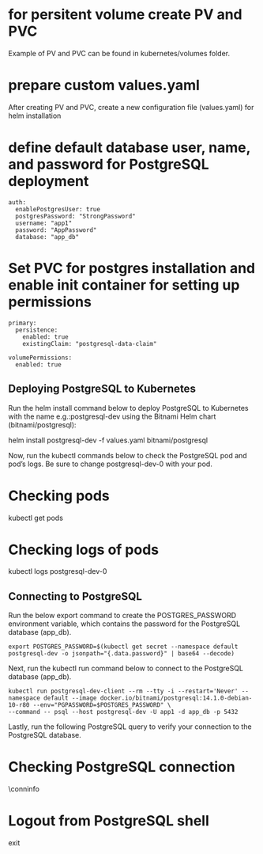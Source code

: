 # for persitent volume create PV and PVC
Example of PV and PVC can be found in kubernetes/volumes folder.

# prepare custom values.yaml
After creating PV and PVC, create a new configuration file (values.yaml) for helm installation

# define default database user, name, and password for PostgreSQL deployment
```
auth:
  enablePostgresUser: true
  postgresPassword: "StrongPassword"
  username: "app1"
  password: "AppPassword"
  database: "app_db"
```

# Set PVC for postgres installation and enable init container for setting up permissions
```
primary:
  persistence:
    enabled: true
    existingClaim: "postgresql-data-claim"

volumePermissions:
  enabled: true
```
    
    
## Deploying PostgreSQL to Kubernetes

Run the helm install command below to deploy PostgreSQL to Kubernetes with the name e.g.:postgresql-dev using the Bitnami Helm chart (bitnami/postgresql):

helm install postgresql-dev -f values.yaml bitnami/postgresql


Now, run the kubectl commands below to check the PostgreSQL pod and pod’s logs. Be sure to change postgresql-dev-0 with your pod.

# Checking pods
kubectl get pods

# Checking logs of pods
kubectl logs postgresql-dev-0


## Connecting to PostgreSQL

Run the below export command to create the POSTGRES_PASSWORD environment variable, which contains the password for the PostgreSQL database (app_db).

```
export POSTGRES_PASSWORD=$(kubectl get secret --namespace default postgresql-dev -o jsonpath="{.data.password}" | base64 --decode)
```

Next, run the kubectl run command below to connect to the PostgreSQL database (app_db).

```
kubectl run postgresql-dev-client --rm --tty -i --restart='Never' --namespace default --image docker.io/bitnami/postgresql:14.1.0-debian-10-r80 --env="PGPASSWORD=$POSTGRES_PASSWORD" \
--command -- psql --host postgresql-dev -U app1 -d app_db -p 5432
```

Lastly, run the following PostgreSQL query to verify your connection to the PostgreSQL database.

# Checking PostgreSQL connection
\conninfo

# Logout from PostgreSQL shell
exit
